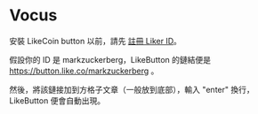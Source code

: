 # Vocus

安裝 LikeCoin button 以前，請先 [註冊 Liker ID](https://docs.like.co/v/zh/user-guide/liker-id/how-to-register-a-liker-id)。

假設你的 ID 是 markzuckerberg，LikeButton 的鏈結便是 https://button.like.co/markzuckerberg 。

然後，將該鏈接加到方格子文章（一般放到底部），輸入 "enter" 換行，LikeButton 便會自動出現。

